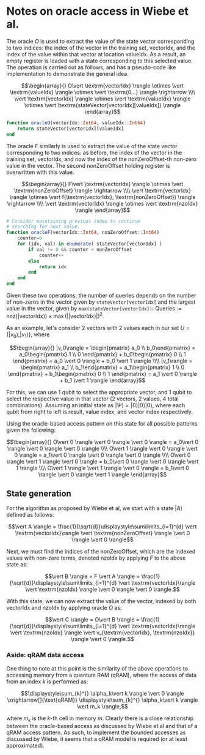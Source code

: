 # Notes on oracle access in Wiebe et al.
The oracle $`O`$ is used to extract the value of the state vector corresponding to two indices: the index of the vector in the training set, $`\textrm{vectorIdx}`$, and the index of the value within that vector at location $`\textrm{valueIdx}`$. As a result, an empty register is loaded with a state corresponding to this selected value.
The operation is carried out as follows, and has a pseudo-code like implementation to demonstrate the general idea.

```math
\begin{array}{}
O\vert \textrm{vectorIdx} \rangle \otimes \vert \textrm{valueIdx} \rangle \otimes \vert \textrm{0...} \rangle \rightarrow \\\\ \vert \textrm{vectorIdx} \rangle \otimes \vert \textrm{valueIdx} \rangle \otimes \vert \textrm{stateVector[vectorIdx][valueIdx]} \rangle
\end{array}
```

```julia
function oracleO(vectorIdx::Int64, valueIdx::Int64)
    return stateVector[vectorIdx][valueIdx]
end
```

The oracle $`F`$ similarly is used to extract the value of the state vector corresponding to two indices: as before, the index of the vector in the training set, $`\textrm{vectorIdx}`$, and now the index of the $`\textrm{nonZeroOffset}`$-th non-zero value in the vector. The second $`\textrm{nonZeroOffset}`$ holding register is overwritten with this value.

```math
\begin{array}{}
F\vert \textrm{vectorIdx} \rangle \otimes \vert \textrm{nonZeroOffset} \rangle \rightarrow \\\\ 
\vert \textrm{vectorIdx} \rangle \otimes \vert f(\textrm{vectorIdx}, \textrm{nonZeroOffset}) \rangle \rightarrow \\\\
\vert \textrm{vectorIdx} \rangle \otimes \vert \textrm{nzoIdx} \rangle
\end{array}
```

```julia
# Consider maintaining previous index to continue 
# searching for next value.
function oracleF(vectorIdx::Int64, nonZeroOffset::Int64)
    counter=0
    for (idx, val) in enumerate( stateVector[vectorIdx] )
        if val != 0 && counter < nonZeroOffset
            counter++
        else
            return idx
        end
    end
end
```

Given these two operations, the number of queries depends on the number of non-zeros in the vector given by `stateVector[vectorIdx]` and the largest value in the vector, given by `max(stateVector[vectorIdx])`: 
$`\textrm{Queries}:=\textrm{nnz}(\vert \textrm{vectorIdx} \rangle)\times \max(|\vert \textrm{vectorIdx} \rangle|)^2`$.

As an example, let's consider 2 vectors with 2 values each in our set $`U = \{|v_0\rangle, |v_1\rangle\}`$, where
```math
\begin{array}{}
|v_0\rangle = \begin{pmatrix} a_0 \\ b_0\end{pmatrix} = a_0\begin{pmatrix} 1 \\ 0 \end{pmatrix} + b_0\begin{pmatrix} 0 \\ 1 \end{pmatrix} = a_0 \vert 0 \rangle  + b_0 \vert 1 \rangle \\\\ 
|v_1\rangle = \begin{pmatrix} a_1 \\ b_1\end{pmatrix} = a_1\begin{pmatrix} 1 \\ 0 \end{pmatrix} + b_1\begin{pmatrix} 0 \\ 1 \end{pmatrix} = a_1 \vert 0 \rangle  + b_1 \vert 1 \rangle
\end{array}
```

For this, we can use 1 qubit to select the appropriate vector, and 1 qubit to select the respective value in that vector (2 vectors, 2 values, 4 total combinations). Assuming an initial state as $`\vert \Psi \rangle = \vert 0 \rangle \vert 0 \rangle \vert 0 \rangle`$, where each qubit from right to left is result, value index, and vector index respectively.

Using the oracle-based access pattern on this state for all possible patterns given the following:
```math
\begin{array}{}
O\vert 0 \rangle \vert 0 \rangle \vert 0 \rangle = a_0\vert 0 \rangle \vert 0 \rangle \vert 0 \rangle \\\\
O\vert 1 \rangle \vert 0 \rangle \vert 0 \rangle = a_1\vert 0 \rangle \vert 0 \rangle \vert 0 \rangle \\\\
O\vert 0 \rangle \vert 1 \rangle \vert 0 \rangle = b_0\vert 0 \rangle \vert 0 \rangle \vert 1 \rangle \\\\
O\vert 1 \rangle \vert 1 \rangle \vert 0 \rangle = b_1\vert 0 \rangle \vert 0 \rangle \vert 1 \rangle
\end{array}
```

## State generation
For the algorithm as proposed by Wiebe et al, we start with a state $`\vert A \rangle`$ defined as follows:
```math
\vert A \rangle = \frac{1}{\sqrt{d}}\displaystyle\sum\limits_{i=1}^{d} \vert \textrm{vectorIdx}\rangle \vert \textrm{nonZeroOffset} \rangle \vert 0 \rangle \vert 0 \rangle
```

Next, we must find the indices of the $`\textrm{nonZeroOffset}`$, which are the indexed values with non-zero terms, denoted $`\textrm{nzoIdx}`$ by applying $`F`$ to the above state as:

```math
\vert B \rangle = F \vert A \rangle = \frac{1}{\sqrt{d}}\displaystyle\sum\limits_{i=1}^{d} \vert \textrm{vectorIdx}\rangle \vert \textrm{nzoIdx} \rangle \vert 0 \rangle \vert 0 \rangle.
```

With this state, we can now extract the value of the vector, indexed by both $`\textrm{vectorIdx}`$ and $`\textrm{nzoIdx}`$ by applying oracle $`O`$ as:
```math
\vert C \rangle = O\vert B \rangle = \frac{1}{\sqrt{d}}\displaystyle\sum\limits_{i=1}^{d} \vert \textrm{vectorIdx}\rangle \vert \textrm{nzoIdx} \rangle \vert v_{\textrm{vectorIdx}, \textrm{nzoIdx}} \rangle \vert 0 \rangle.
```

### Aside: qRAM data access
One thing to note at this point is the similarity of the above operations to accessing memory from a quantum RAM (qRAM), where the access of data from an index $`k`$ is performed as:
```math
\displaystyle\sum_{k}^{} \alpha_k\vert k \rangle \vert 0 \rangle \xrightarrow[]{\text{qRAM}} \displaystyle\sum_{k}^{} \alpha_k\vert k \rangle \vert m_k \rangle,
```
where $`m_k`$ is the $`k`$-th cell in memory $`m`$. Clearly there is a close relationship between the oracle-based access as discussed by Wiebe et al and that of a qRAM access pattern. As such, to implement the bounded accesses as discussed by Wiebe, it seems that a qRAM model is required (or at least approximated).

